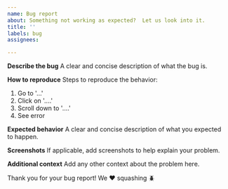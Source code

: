 ```yaml
---
name: Bug report
about: Something not working as expected?  Let us look into it.
title: ''
labels: bug
assignees:

---
```


**Describe the bug**
A clear and concise description of what the bug is.

**How to reproduce**
Steps to reproduce the behavior:
1. Go to '...'
2. Click on '....'
3. Scroll down to '....'
4. See error

**Expected behavior**
A clear and concise description of what you expected to happen.

**Screenshots**
If applicable, add screenshots to help explain your problem.

**Additional context**
Add any other context about the problem here.


Thank you for your bug report!  We ❤️ squashing 🪲
